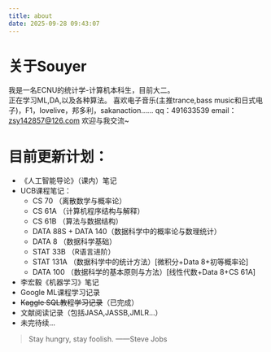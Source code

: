 ```yaml
---
title: about
date: 2025-09-28 09:43:07
---
```

# 关于Souyer
我是一名ECNU的统计学-计算机本科生，目前大二。   
正在学习ML,DA,以及各种算法。
喜欢电子音乐(主推trance,bass music和日式电子)，F1，lovelive，邦多利，sakanaction……
qq：491633539
email：zsy142857@126.com
欢迎与我交流~

# 目前更新计划：
  + 《人工智能导论》（课内）笔记
  + UCB课程笔记：
    + CS 70  （离散数学与概率论）
    + CS 61A （计算机程序结构与解释）
    + CS 61B （算法与数据结构）
    + DATA 88S + DATA 140（数据科学中的概率论与数理统计）
    + DATA 8 （数据科学基础）
    + STAT 33B （R语言进阶）
    + STAT 131A （数据科学中的统计方法）\[微积分+Data 8+初等概率论\]
    + DATA 100 （数据科学的基本原则与方法）\[线性代数+Data 8+CS 61A\]
  + 李宏毅《机器学习》笔记
  + Google ML课程学习记录
  + ~~Kaggle SQL教程学习记录~~（已完成）
  + 文献阅读记录（包括JASA,JASSB,JMLR...）
  + 未完待续...

> Stay hungry, stay foolish.  ——Steve Jobs